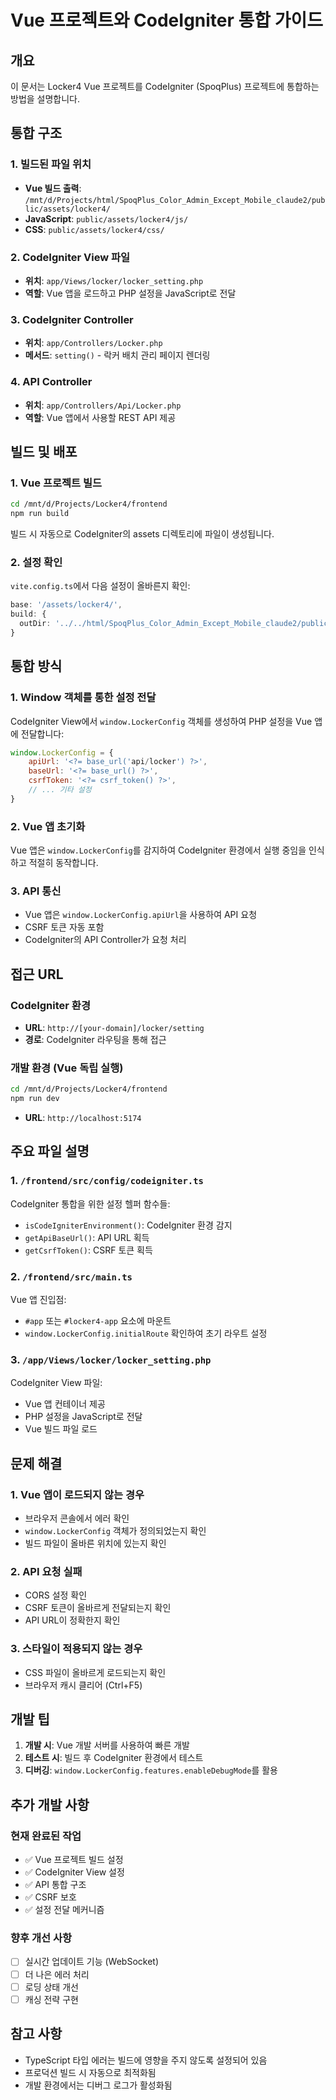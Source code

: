 # Vue 프로젝트와 CodeIgniter 통합 가이드

## 개요
이 문서는 Locker4 Vue 프로젝트를 CodeIgniter (SpoqPlus) 프로젝트에 통합하는 방법을 설명합니다.

## 통합 구조

### 1. 빌드된 파일 위치
- **Vue 빌드 출력**: `/mnt/d/Projects/html/SpoqPlus_Color_Admin_Except_Mobile_claude2/public/assets/locker4/`
- **JavaScript**: `public/assets/locker4/js/`
- **CSS**: `public/assets/locker4/css/`

### 2. CodeIgniter View 파일
- **위치**: `app/Views/locker/locker_setting.php`
- **역할**: Vue 앱을 로드하고 PHP 설정을 JavaScript로 전달

### 3. CodeIgniter Controller
- **위치**: `app/Controllers/Locker.php`
- **메서드**: `setting()` - 락커 배치 관리 페이지 렌더링

### 4. API Controller
- **위치**: `app/Controllers/Api/Locker.php`
- **역할**: Vue 앱에서 사용할 REST API 제공

## 빌드 및 배포

### 1. Vue 프로젝트 빌드
```bash
cd /mnt/d/Projects/Locker4/frontend
npm run build
```

빌드 시 자동으로 CodeIgniter의 assets 디렉토리에 파일이 생성됩니다.

### 2. 설정 확인
`vite.config.ts`에서 다음 설정이 올바른지 확인:
```typescript
base: '/assets/locker4/',
build: {
  outDir: '../../html/SpoqPlus_Color_Admin_Except_Mobile_claude2/public/assets/locker4'
}
```

## 통합 방식

### 1. Window 객체를 통한 설정 전달
CodeIgniter View에서 `window.LockerConfig` 객체를 생성하여 PHP 설정을 Vue 앱에 전달합니다:

```javascript
window.LockerConfig = {
    apiUrl: '<?= base_url('api/locker') ?>',
    baseUrl: '<?= base_url() ?>',
    csrfToken: '<?= csrf_token() ?>',
    // ... 기타 설정
}
```

### 2. Vue 앱 초기화
Vue 앱은 `window.LockerConfig`를 감지하여 CodeIgniter 환경에서 실행 중임을 인식하고 적절히 동작합니다.

### 3. API 통신
- Vue 앱은 `window.LockerConfig.apiUrl`을 사용하여 API 요청
- CSRF 토큰 자동 포함
- CodeIgniter의 API Controller가 요청 처리

## 접근 URL

### CodeIgniter 환경
- **URL**: `http://[your-domain]/locker/setting`
- **경로**: CodeIgniter 라우팅을 통해 접근

### 개발 환경 (Vue 독립 실행)
```bash
cd /mnt/d/Projects/Locker4/frontend
npm run dev
```
- **URL**: `http://localhost:5174`

## 주요 파일 설명

### 1. `/frontend/src/config/codeigniter.ts`
CodeIgniter 통합을 위한 설정 헬퍼 함수들:
- `isCodeIgniterEnvironment()`: CodeIgniter 환경 감지
- `getApiBaseUrl()`: API URL 획득
- `getCsrfToken()`: CSRF 토큰 획득

### 2. `/frontend/src/main.ts`
Vue 앱 진입점:
- `#app` 또는 `#locker4-app` 요소에 마운트
- `window.LockerConfig.initialRoute` 확인하여 초기 라우트 설정

### 3. `/app/Views/locker/locker_setting.php`
CodeIgniter View 파일:
- Vue 앱 컨테이너 제공
- PHP 설정을 JavaScript로 전달
- Vue 빌드 파일 로드

## 문제 해결

### 1. Vue 앱이 로드되지 않는 경우
- 브라우저 콘솔에서 에러 확인
- `window.LockerConfig` 객체가 정의되었는지 확인
- 빌드 파일이 올바른 위치에 있는지 확인

### 2. API 요청 실패
- CORS 설정 확인
- CSRF 토큰이 올바르게 전달되는지 확인
- API URL이 정확한지 확인

### 3. 스타일이 적용되지 않는 경우
- CSS 파일이 올바르게 로드되는지 확인
- 브라우저 캐시 클리어 (Ctrl+F5)

## 개발 팁

1. **개발 시**: Vue 개발 서버를 사용하여 빠른 개발
2. **테스트 시**: 빌드 후 CodeIgniter 환경에서 테스트
3. **디버깅**: `window.LockerConfig.features.enableDebugMode`를 활용

## 추가 개발 사항

### 현재 완료된 작업
- ✅ Vue 프로젝트 빌드 설정
- ✅ CodeIgniter View 설정
- ✅ API 통합 구조
- ✅ CSRF 보호
- ✅ 설정 전달 메커니즘

### 향후 개선 사항
- [ ] 실시간 업데이트 기능 (WebSocket)
- [ ] 더 나은 에러 처리
- [ ] 로딩 상태 개선
- [ ] 캐싱 전략 구현

## 참고 사항
- TypeScript 타입 에러는 빌드에 영향을 주지 않도록 설정되어 있음
- 프로덕션 빌드 시 자동으로 최적화됨
- 개발 환경에서는 디버그 로그가 활성화됨